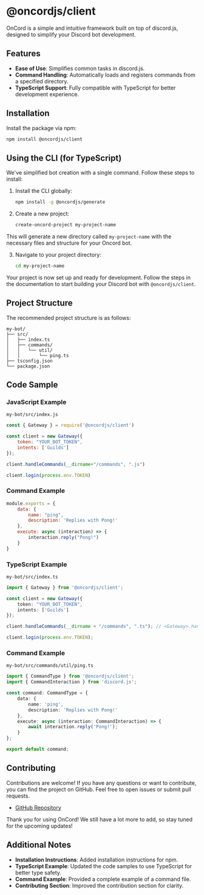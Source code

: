 # @oncordjs/client

OnCord is a simple and intuitive framework built on top of discord.js, designed to simplify your Discord bot development.

## Features
- **Ease of Use**: Simplifies common tasks in discord.js.
- **Command Handling**: Automatically loads and registers commands from a specified directory.
- **TypeScript Support**: Fully compatible with TypeScript for better development experience.

## Installation

Install the package via npm:

```sh
npm install @oncordjs/client
```

## Using the CLI (for TypeScript)

We've simplified bot creation with a single command. Follow these steps to install:

1. Install the CLI globally:
    ```bash
    npm install -g @oncordjs/generate
    ```

2. Create a new project:
    ```bash
    create-oncord-project my-project-name
    ```

This will generate a new directory called `my-project-name` with the necessary files and structure for your Oncord bot.

3. Navigate to your project directory:
    ```bash
    cd my-project-name
    ```

Your project is now set up and ready for development. Follow the steps in the documentation to start building your Discord bot with `@oncordjs/client`.


## Project Structure

The recommended project structure is as follows:

```
my-bot/
├── src/
│   ├── index.ts
│   ├── commands/
│   │   └── util/
│   │       └── ping.ts
├── tsconfig.json
└── package.json
```

## Code Sample

### JavaScript Example
`my-bot/src/index.js`

```javascript
const { Gateway } = require('@oncordjs/client')

const client = new Gateway({
    token: "YOUR_BOT_TOKEN",
    intents: ['Guilds']
});

client.handleCommands(__dirname+"/commands", ".js")

client.login(process.env.TOKEN)
```

### Command Example
```javascript
module.exports = {
    data: {
        name: "ping",
        description: 'Replies with Pong!'
    },
    execute: async (interaction) => {
        interaction.reply("Pong!")
    }
}
```

### TypeScript Example

`my-bot/src/index.ts`

```typescript
import { Gateway } from '@oncordjs/client';

const client = new Gateway({
    token: "YOUR_BOT_TOKEN",
    intents: ['Guilds']
});

client.handleCommands(__dirname + "/commands", ".ts"); // <Gateway>.handleCommands(folderPath, fileExtension);

client.login(process.env.TOKEN);
```

### Command Example

`my-bot/src/commands/util/ping.ts`

```typescript
import { CommandType } from '@oncordjs/client';
import { CommandInteraction } from 'discord.js';

const command: CommandType = {
    data: {
        name: 'ping',
        description: 'Replies with Pong!'
    },
    execute: async (interaction: CommandInteraction) => {
        await interaction.reply('Pong!');
    }
};

export default command;
```

## Contributing

Contributions are welcome! If you have any questions or want to contribute, you can find the project on GitHub. Feel free to open issues or submit pull requests.

- [GitHub Repository](https://github.com/igorwastaken/oncord)

Thank you for using OnCord! We still have a lot more to add, so stay tuned for the upcoming updates!

## Additional Notes
- **Installation Instructions**: Added installation instructions for npm.
- **TypeScript Example**: Updated the code samples to use TypeScript for better type safety.
- **Command Example**: Provided a complete example of a command file.
- **Contributing Section**: Improved the contribution section for clarity.
